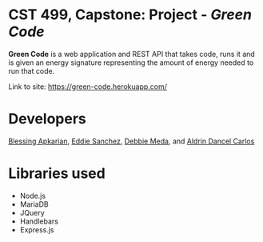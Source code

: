 # CST 499, Capstone: Project - *Green Code*

**Green Code** is a web application and REST API that takes code, 
runs it and is given an energy signature representing the amount
of energy needed to run that code.

Link to site:  https://green-code.herokuapp.com/

# Developers
[Blessing Apkarian](https://github.com/BlessingApkarian), 
[Eddie Sanchez](https://github.com/EddieSanz), 
[Debbie Meda](https://github.com/bitmonst3r), and 
[Aldrin Dancel Carlos](https://github.com/adancelcarlos)

# Libraries used

- Node.js
- MariaDB
- JQuery
- Handlebars
- Express.js
